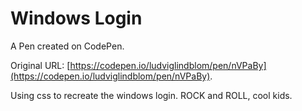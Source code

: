 # Windows Login

A Pen created on CodePen.

Original URL: [https://codepen.io/ludviglindblom/pen/nVPaBy](https://codepen.io/ludviglindblom/pen/nVPaBy).

Using css to recreate the windows login. ROCK and ROLL, cool kids.